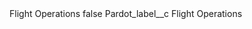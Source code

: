 <?xml version="1.0" encoding="UTF-8"?>
<CustomMetadata xmlns="http://soap.sforce.com/2006/04/metadata" xmlns:xsi="http://www.w3.org/2001/XMLSchema-instance" xmlns:xsd="http://www.w3.org/2001/XMLSchema">
    <label>Flight Operations</label>
    <protected>false</protected>
    <values>
        <field>Pardot_label__c</field>
        <value xsi:type="xsd:string">Flight Operations</value>
    </values>
</CustomMetadata>
